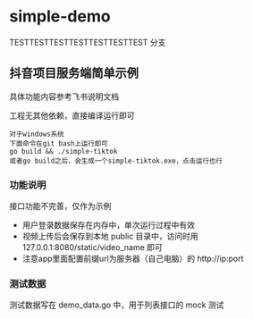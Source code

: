 # simple-demo

TESTTESTTESTTESTTESTTESTTEST 分支
## 抖音项目服务端简单示例

具体功能内容参考飞书说明文档

工程无其他依赖，直接编译运行即可

```shell
对于windows系统
下面命令在git bash上运行即可
go build && ./simple-tiktok
或者go build之后，会生成一个simple-tiktok.exe，点击运行也行
```

### 功能说明

接口功能不完善，仅作为示例

* 用户登录数据保存在内存中，单次运行过程中有效
* 视频上传后会保存到本地 public 目录中，访问时用 127.0.0.1:8080/static/video_name 即可
* 注意app里面配置前缀url为服务器（自己电脑）的 http://ip:port

### 测试数据

测试数据写在 demo_data.go 中，用于列表接口的 mock 测试